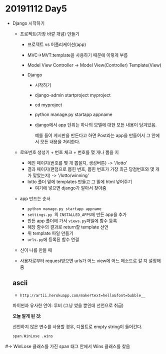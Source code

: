 # 20191112 Day5

- Django 시작하기

  - 프로젝트(가장 바깥 개념) 만들기

    - 프로젝트 vs 어플리케이션(app)

    - MVC->MVT:template을 사용하기 때문에 이렇게 부름

    - Model View Controller -> Model View(Controller) Template(View)

    - Django 

      - 시작하기 

      - django-admin startproject myproject

      - cd myproject

      - python manage.py startapp appname

      - django에서 app 단위는 하나의 모델에 대한 모든 내용이 담겨있음. 

        예를 들어 게시판을 만든다고 하면 Post라는 app을 만들어서 그 안에서 모든 내용을 처리한다. 

  - 로또번호 생성기 + 번호 체크 + 번호를 몇 개나 뽑을 지 

    - 메인 페이지(번호를 몇 개 뽑을지, 생성버튼) -> '/lotto'
    - 결과 페이지(랜덤으로 뽑힌 번호, 뽑힌 번호가 가장 최근 당첨번호와 몇 개가 맞았는지) -> '/lotto/winning'
    - lotto 폴더 밑에 templates 만들고 그 밑에 html 넣어주기
      - 여기에 넣으면 django가 알아서 찾아줌 

  - app 만드는 순서

    - `python manage.py startapp appname`
    - `settings.py `의 `INSTALLED_APPS`에 만든 app을 추가
    - 만든 app 폴더에 가서 `views.py`파일에 함수 등록
    - 해당 함수의 결과로 return할 template 선언
    - 위 template 파일 만들기
    - `urls.py`에 등록된 함수 연결 

  - 신이 나를 만들 때 

  - 사용자로부터 request받으면 urls가 어느 view에 어느 메소드로 갈 지 설정해줌 

  ## ascii

  - `http://artii.herokuapp.com/make?text=hello&font=bubble__`

  파이썬과 유사한 언어: 루비 (그냥 썼을 뿐인데 선언으로 취급)

  **오늘 알게 된 것:** 

  선언하지 않은 변수를 사용할 경우, 디폴트로 empty string이 들어간다. 

  ```python
  span.WinLose .wins 
#-> WinLose 클래스를 가진 span 태그 안에서 Wins 클래스를 찾음
  ```

